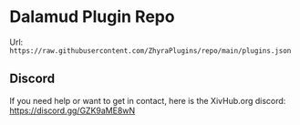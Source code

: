 # Dalamud Plugin Repo

Url: `https://raw.githubusercontent.com/ZhyraPlugins/repo/main/plugins.json`

## Discord
If you need help or want to get in contact, here is the XivHub.org discord: https://discord.gg/GZK9aME8wN

